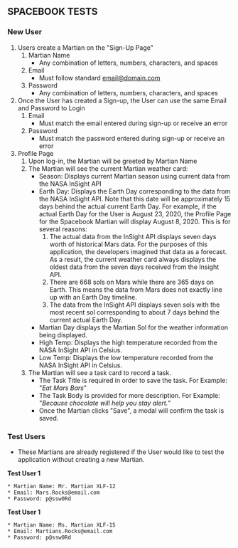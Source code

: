 ## SPACEBOOK TESTS

### New User

1. Users create a Martian on the "Sign-Up Page" 
    1. Martian Name
        * Any combination of letters, numbers, characters, and spaces
    2. Email 
        * Must follow standard email@domain.com
    3. Password 
        * Any combination of letters, numbers, characters, and spaces
2. Once the User has created a Sign-up, the User can use the same Email and Password to Login
    1. Email 
        * Must match the email entered during sign-up or receive an error
    2. Password
        * Must match the password entered during sign-up or receive an error
3. Profile Page
    1. Upon log-in, the Martian will be greeted by Martian Name
    2. The Martian will see the current Martian weather card:
        * Season: Displays current Martian season using current data from the NASA InSight API
        * Earth Day: Displays the Earth Day corresponding to the data from the NASA InSight API. Note that this date will be approximately 15 days behind the actual current Earth Day. For example, if the actual Earth Day for the User is August 23, 2020, the Profile Page for the Spacebook Martian will display August 8, 2020. This is for several reasons:
            1. The actual data from the InSight API displays seven days worth of historical Mars data. For the purposes of this application, the developers imagined that data as a forecast. As a result, the current weather card always displays the oldest data from the seven days received from the Insight API. 
            2. There are 668 sols on Mars while there are 365 days on Earth. This means the data from Mars does not exactly line up with an Earth Day timeline. 
            3. The data from the InSight API displays seven sols with the most recent sol corresponding to about 7 days behind the current actual Earth Day. 
        * Martian Day displays the Martian Sol for the weather information being displayed. 
        * High Temp: Displays the high temperature recorded from the NASA InSight API in Celsius. 
        * Low Temp: Displays the low temperature recorded from the NASA InSight API in Celsius. 
    3. The Martian will see a task card to record a task. 
        * The Task Title is required in order to save the task. For Example: "*Eat Mars Bars*"
        * The Task Body is provided for more description. For Example: "*Because chocolate will help you stay alert.*"
        * Once the Martian clicks "Save", a modal will confirm the task is saved. 

           




### Test Users
* These Martians are already registered if the User would like to test the application without creating a new Martian. 

**Test User 1**

    * Martian Name: Mr. Martian XLF-12
    * Email: Mars.Rocks@email.com
    * Password: p@ssw0Rd

**Test User 1**

    * Martian Name: Ms. Martian XLF-15
    * Email: Martians.Rocks@email.com
    * Password: p@ssw0Rd
